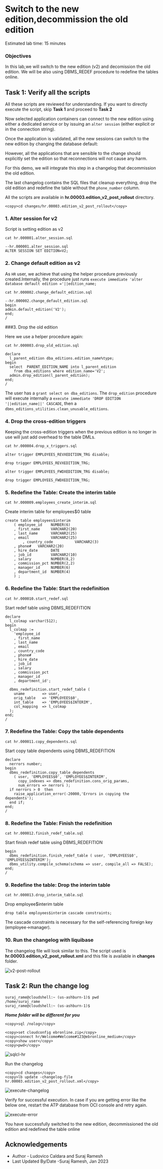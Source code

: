 # Switch to the new edition,decommission the old edition

Estimated lab time: 15 minutes

### Objectives

In this lab,we will switch to the new edition (v2) and decomission the old edition. We will be also using DBMS_REDEF procedure to redefine the tables online.

## Task 1: Verify all the scripts 

All these scripts are reviewed for understanding. If you want to directly execute the script, skip **Task 1** and proceed to **Task 2** 

Now selected application containers can connect to the new edition using either a dedicated service or by issuing an `alter session` (either explicit or in the connection string).

Once the application is validated, all the new sessions can switch to the new edition by changing the database default:

However, all the applications that are sensible to the change should explicitly set the edition so that reconnections will not cause any harm.

For this demo, we will integrate this step in a changelog that decommission the old edition.

The last changelog contains the SQL files that cleanup everything, drop the old edition and redefine the table without the `phone_number` column.

All the scripts are available in **hr.00003.edition_v2_post_rollout** directory.

```text
<copy>cd changes/hr.00003.edition_v2_post_rollout</copy>
```

### 1. Alter session for v2 

Script is setting edition as v2

    cat hr.000001.alter_session.sql

    --hr.000001.alter_session.sql
    ALTER SESSION SET EDITION=V2;

### 2. Change default edition as v2

As `HR` user, we achieve that using the helper procedure previously created.Internally, the procedure just runs `execute immediate 'alter database default edition ='||edition_name;`

    cat hr.000002.change_default_edition.sql

    --hr.000002.change_default_edition.sql
    begin
    admin.default_edition('V2');
    end;
    /

###3. Drop the old edition

Here we use a helper procedure again:

    cat hr.000003.drop_old_edition.sql

```text
declare
  l_parent_edition dba_editions.edition_name%type;
begin
  select  PARENT_EDITION_NAME into l_parent_edition
    from dba_editions where edition_name='V2';
  admin.drop_edition(l_parent_edition);
end;
/
```

The user has a `grant select on dba_editions`. The `drop_edition` procedure will execute internally a `execute immediate 'DROP EDITION '||edition_name||' CASCADE`, then a `dbms_editions_utilities.clean_unusable_editions`.

### 4. Drop the cross-edition triggers

Keeping the cross-edition triggers when the previous edition is no longer in use will just add overhead to the table DMLs.

    cat hr.000004.drop_x_triggers.sql

```text
alter trigger EMPLOYEES_REVXEDITION_TRG disable;

drop trigger EMPLOYEES_REVXEDITION_TRG;

alter trigger EMPLOYEES_FWDXEDITION_TRG disable;

drop trigger EMPLOYEES_FWDXEDITION_TRG;
```

### 5. Redefine the Table: Create the interim table

    cat hr.000009.employees_create_interim.sql

Create interim table for employees$0 table 

```
create table employees$interim
    ( employee_id    NUMBER(6)
    , first_name     VARCHAR2(20)
    , last_name      VARCHAR2(25)
    , email          VARCHAR2(25)
        , country_code          VARCHAR2(3)
    , phone#   VARCHAR2(20)
    , hire_date      DATE
    , job_id         VARCHAR2(10)
    , salary         NUMBER(8,2)
    , commission_pct NUMBER(2,2)
    , manager_id     NUMBER(6)
    , department_id  NUMBER(4)
    ) ;

```

### 6. Redefine the Table: Start the redefinition

    cat hr.000010.start_redef.sql

Start redef table using DBMS_REDEFITION

```text
declare
  l_colmap varchar(512);
begin
  l_colmap :=
    'employee_id
    , first_name
    , last_name
    , email
    , country_code
    , phone#
    , hire_date
    , job_id
    , salary
    , commission_pct
    , manager_id
    , department_id';

  dbms_redefinition.start_redef_table (
    uname        => user,
    orig_table   => 'EMPLOYEES$0',
    int_table    => 'EMPLOYEES$INTERIM',
    col_mapping  => l_colmap
  );
end;
/
```

### 7. Redefine the Table: Copy the table dependents

    cat hr.000011.copy_dependents.sql

Start copy table dependents using DBMS_REDEFITION

```
declare
  nerrors number;
begin
  dbms_redefinition.copy_table_dependents
    ( user, 'EMPLOYEES$0', 'EMPLOYEES$INTERIM',
      copy_indexes => dbms_redefinition.cons_orig_params,
      num_errors => nerrors );
  if nerrors > 0  then
    raise_application_error(-20000,'Errors in copying the dependents');
  end if;
end;
/
```

### 8. Redefine the Table: Finish the redefinition

    cat hr.000012.finish_redef_table.sql

Start finish redef table using DBMS_REDEFITION

```
begin
  dbms_redefinition.finish_redef_table ( user, 'EMPLOYEES$0', 'EMPLOYEES$INTERIM');
  dbms_utility.compile_schema(schema => user, compile_all => FALSE);
end;
/
```

### 9. Redefine the table: Drop the interim table

    cat hr.000013.drop_interim_table.sql

Drop employee$interim table 

```
drop table employees$interim cascade constraints;
```

The cascade constraints is necessary for the self-referencing foreign key (employee->manager).

### 10. Run the changelog with liquibase

The changelog file will look similar to this. The script used is **hr.00003.edition_v2_post_rollout.xml** and this file is available in **changes** folder.

![v2-post-rollout](images/v2-post-rollout.png " ")

## Task 2: Run the change log 

```text
suraj_rame@cloudshell:~ (us-ashburn-1)$ pwd
/home/suraj_rame
suraj_rame@cloudshell:~ (us-ashburn-1)$ 
```

***Home folder will be different for you***

```text
<copy>sql /nolog</copy>
```

```text
<copy>set cloudconfig ebronline.zip</copy>
<copy>connect hr/Welcome#Welcome#123@ebronline_medium</copy>
<copy>show user</copy>
<copy>pwd</copy>
```

![sqlcl-hr](images/sqlcl-hr.png " ")

Run the changelog 

```text
<copy>cd changes</copy>
<copy>lb update -changelog-file hr.00003.edition_v2_post_rollout.xml</copy>
```
![execute-changelog](images/execute-changelog.png " ")

Verify for successful execution. In case if you are getting error like the below one, restart the ATP database from OCI console and retry again.

![execute-error](images/execute-error.png " ")

You have successfully switched to the new edition, decommissioned the old edition and redefined the table online


## Acknowledgements

- Author - Ludovico Caldara and Suraj Ramesh 
- Last Updated By/Date -Suraj Ramesh, Jan 2023